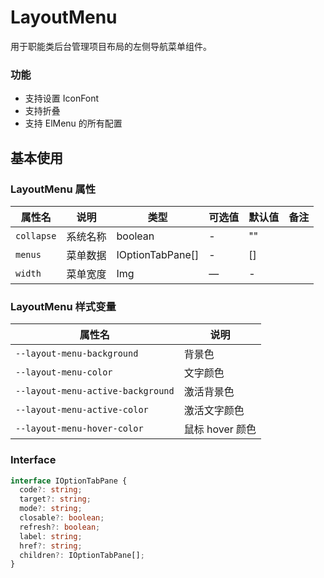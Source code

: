 <!--
 * @Author: weichunpei
 * @Date: 2023-10-20 09:30:23
 * @LastEditors: error: git config user.name & please set dead value or install git
 * @LastEditTime: 2023-11-16 11:14:29
 * @Description: layoutHeader 组件
-->

# LayoutMenu

用于职能类后台管理项目布局的左侧导航菜单组件。

### 功能

- 支持设置 IconFont
- 支持折叠
- 支持 ElMenu 的所有配置

## 基本使用

<demo src="./basic.vue"></demo>

### LayoutMenu 属性

| 属性名     | 说明     | 类型             | 可选值 | 默认值 | 备注 |
| ---------- | -------- | ---------------- | ------ | ------ | ---- |
| `collapse` | 系统名称 | boolean          | -      | ""     |      |
| `menus`    | 菜单数据 | IOptionTabPane[] | -      | []     |      |
| `width`    | 菜单宽度 | Img              | —      | -      |      |

### LayoutMenu 样式变量

| 属性名                            | 说明            |
| --------------------------------- | --------------- |
| `--layout-menu-background`        | 背景色          |
| `--layout-menu-color`             | 文字颜色        |
| `--layout-menu-active-background` | 激活背景色      |
| `--layout-menu-active-color`      | 激活文字颜色    |
| `--layout-menu-hover-color`       | 鼠标 hover 颜色 |

### Interface

```ts
interface IOptionTabPane {
  code?: string;
  target?: string;
  mode?: string;
  closable?: boolean;
  refresh?: boolean;
  label: string;
  href?: string;
  children?: IOptionTabPane[];
}
```
